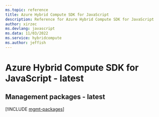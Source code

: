 ```yaml
---
ms.topic: reference
title: Azure Hybrid Compute SDK for JavaScript
description: Reference for Azure Hybrid Compute SDK for JavaScript
author: xirzec
ms.devlang: javascript
ms.data: 11/03/2022
ms.service: hybridcompute
ms.author: jeffish
---
```

# Azure Hybrid Compute SDK for JavaScript - latest

## Management packages - latest
[!INCLUDE [mgmt-packages](hybrid-compute-mgmt-index.md)]